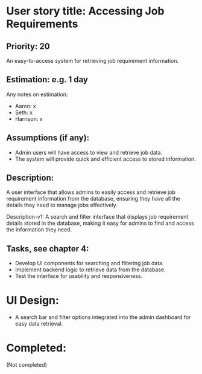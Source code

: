 # User story title: Accessing Job Requirements

## Priority: 20
An easy-to-access system for retrieving job requirement information.

## Estimation: e.g. 1 day
Any notes on estimation:
* Aaron: x
* Seth: x 
* Harrison: x

## Assumptions (if any):
- Admin users will have access to view and retrieve job data.
- The system will provide quick and efficient access to stored information.

## Description:
A user interface that allows admins to easily access and retrieve job requirement information from the database, ensuring they have all the details they need to manage jobs effectively.

Description-v1:
A search and filter interface that displays job requirement details stored in the database, making it easy for admins to find and access the information they need.

## Tasks, see chapter 4:
- Develop UI components for searching and filtering job data.
- Implement backend logic to retrieve data from the database.
- Test the interface for usability and responsiveness.

# UI Design:
- A search bar and filter options integrated into the admin dashboard for easy data retrieval.

# Completed:
(Not completed)
